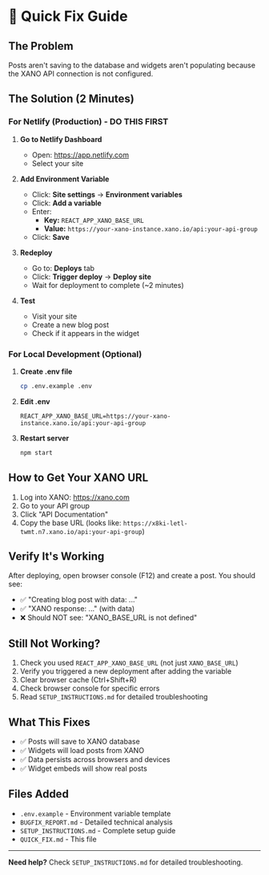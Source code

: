 # 🚀 Quick Fix Guide

## The Problem
Posts aren't saving to the database and widgets aren't populating because the XANO API connection is not configured.

## The Solution (2 Minutes)

### For Netlify (Production) - DO THIS FIRST

1. **Go to Netlify Dashboard**
   - Open: https://app.netlify.com
   - Select your site

2. **Add Environment Variable**
   - Click: **Site settings** → **Environment variables**
   - Click: **Add a variable**
   - Enter:
     - **Key:** `REACT_APP_XANO_BASE_URL`
     - **Value:** `https://your-xano-instance.xano.io/api:your-api-group`
   - Click: **Save**

3. **Redeploy**
   - Go to: **Deploys** tab
   - Click: **Trigger deploy** → **Deploy site**
   - Wait for deployment to complete (~2 minutes)

4. **Test**
   - Visit your site
   - Create a new blog post
   - Check if it appears in the widget

### For Local Development (Optional)

1. **Create .env file**
   ```bash
   cp .env.example .env
   ```

2. **Edit .env**
   ```
   REACT_APP_XANO_BASE_URL=https://your-xano-instance.xano.io/api:your-api-group
   ```

3. **Restart server**
   ```bash
   npm start
   ```

## How to Get Your XANO URL

1. Log into XANO: https://xano.com
2. Go to your API group
3. Click "API Documentation"
4. Copy the base URL (looks like: `https://x8ki-letl-twmt.n7.xano.io/api:your-api-group`)

## Verify It's Working

After deploying, open browser console (F12) and create a post. You should see:
- ✅ "Creating blog post with data: ..."
- ✅ "XANO response: ..." (with data)
- ❌ Should NOT see: "XANO_BASE_URL is not defined"

## Still Not Working?

1. Check you used `REACT_APP_XANO_BASE_URL` (not just `XANO_BASE_URL`)
2. Verify you triggered a new deployment after adding the variable
3. Clear browser cache (Ctrl+Shift+R)
4. Check browser console for specific errors
5. Read `SETUP_INSTRUCTIONS.md` for detailed troubleshooting

## What This Fixes

- ✅ Posts will save to XANO database
- ✅ Widgets will load posts from XANO
- ✅ Data persists across browsers and devices
- ✅ Widget embeds will show real posts

## Files Added

- `.env.example` - Environment variable template
- `BUGFIX_REPORT.md` - Detailed technical analysis
- `SETUP_INSTRUCTIONS.md` - Complete setup guide
- `QUICK_FIX.md` - This file

---

**Need help?** Check `SETUP_INSTRUCTIONS.md` for detailed troubleshooting.